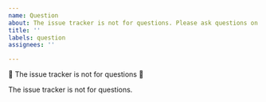 ```yaml
---
name: Question
about: The issue tracker is not for questions. Please ask questions on https://stackoverflow.com/questions/
title: ''
labels: question
assignees: ''

---
```


🚨 The issue tracker is not for questions 🚨

The issue tracker is not for questions.
